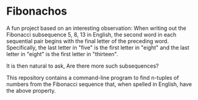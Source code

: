# Fibonachos

A fun project based on an interesting observation: When writing out the Fibonacci subsequence 5, 8, 13 in English, the second word in each sequential pair begins with the final letter of the preceding word. Specifically, the last letter in "five" is the first letter in "eight" and the last letter in "eight" is the first letter in "thirteen".

It is then natural to ask, Are there more such subsequences?

This repository contains a command-line program to find n-tuples of numbers from the Fibonacci sequence that, when spelled in English, have the above property.
